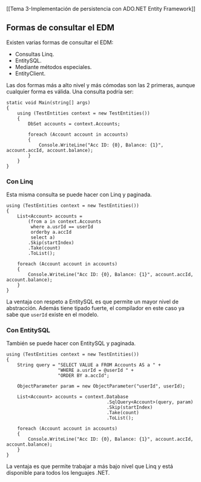 [[Tema 3-Implementación de persistencia con ADO.NET Entity Framework]]

## Formas de consultar el EDM
Existen varias formas de consultar el EDM:
+ Consultas Linq.
+ EntitySQL.
+ Mediante métodos especiales.
+ EntityClient.

Las dos formas más a alto nivel y más cómodas son las 2 primeras, aunque cualquier forma es válida. Una consulta podría ser:

```CSharp
static void Main(string[] args) 
{
    using (TestEntities context = new TestEntities()) 
    {
        DbSet accounts = context.Accounts;

        foreach (Account account in accounts) 
        {
            Console.WriteLine("Acc ID: {0}, Balance: {1}", account.accId, account.balance);
        }
    }
}
```

### Con Linq
Esta misma consulta se puede hacer con Linq y paginada.

```CSharp
using (TestEntities context = new TestEntities())
{
    List<Account> accounts = 
        (from a in context.Accounts
         where a.usrId == userId
         orderby a.accId
         select a)
        .Skip(startIndex)
        .Take(count)
        .ToList();

    foreach (Account account in accounts)
    {
        Console.WriteLine("Acc ID: {0}, Balance: {1}", account.accId, account.balance);
    }
}
```

La ventaja con respeto a EntitySQL es que permite un mayor nivel de abstracción. Además tiene tipado fuerte, el compilador en este caso ya sabe que `userId` existe en el modelo.

### Con EntitySQL
También se puede hacer con EntitySQL y paginada.

```CSharp
using (TestEntities context = new TestEntities())
{
    String query = "SELECT VALUE a FROM Accounts AS a " +
                   "WHERE a.usrId = @userId " +
                   "ORDER BY a.accId";

    ObjectParameter param = new ObjectParameter("userId", userId);

    List<Account> accounts = context.Database
                                     .SqlQuery<Account>(query, param)
                                     .Skip(startIndex)
                                     .Take(count)
                                     .ToList();

    foreach (Account account in accounts)
    {
        Console.WriteLine("Acc ID: {0}, Balance: {1}", account.accId, account.balance);
    }
}
```

La ventaja es que permite trabajar a más bajo nivel que Linq y está disponible para todos los lenguajes .NET.